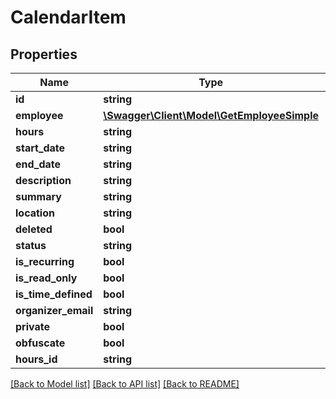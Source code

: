# CalendarItem

## Properties

 Name                | Type                                                                | Description | Notes      
---------------------|---------------------------------------------------------------------|-------------|------------
 **id**              | **string**                                                          |             | [optional] 
 **employee**        | [**\Swagger\Client\Model\GetEmployeeSimple**](GetEmployeeSimple.md) |             | [optional] 
 **hours**           | **string**                                                          |             | [optional] 
 **start_date**      | **string**                                                          |             | [optional] 
 **end_date**        | **string**                                                          |             | [optional] 
 **description**     | **string**                                                          |             | [optional] 
 **summary**         | **string**                                                          |             | [optional] 
 **location**        | **string**                                                          |             | [optional] 
 **deleted**         | **bool**                                                            |             | [optional] 
 **status**          | **string**                                                          |             | [optional] 
 **is_recurring**    | **bool**                                                            |             | [optional] 
 **is_read_only**    | **bool**                                                            |             | [optional] 
 **is_time_defined** | **bool**                                                            |             | [optional] 
 **organizer_email** | **string**                                                          |             | [optional] 
 **private**         | **bool**                                                            |             | [optional] 
 **obfuscate**       | **bool**                                                            |             | [optional] 
 **hours_id**        | **string**                                                          |             | [optional] 

[[Back to Model list]](../../README.md#documentation-for-models) [[Back to API list]](../../README.md#documentation-for-api-endpoints) [[Back to README]](../../README.md)


